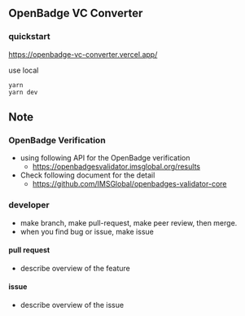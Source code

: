 ## OpenBadge VC Converter

### quickstart

https://openbadge-vc-converter.vercel.app/

use local

```
yarn
yarn dev
```

## Note

### OpenBadge Verification

- using following API for the OpenBadge verification
  - https://openbadgesvalidator.imsglobal.org/results
- Check following document for the detail
  - https://github.com/IMSGlobal/openbadges-validator-core

### developer

- make branch, make pull-request, make peer review, then merge.
- when you find bug or issue, make issue

#### pull request

- describe overview of the feature

#### issue

- describe overview of the issue
